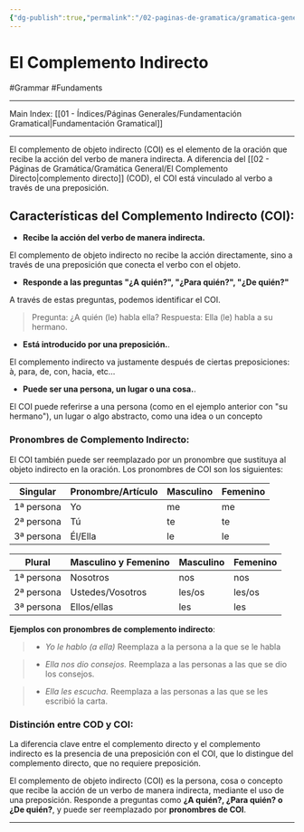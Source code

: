 ```yaml
---
{"dg-publish":true,"permalink":"/02-paginas-de-gramatica/gramatica-general/el-complemento-indirecto/"}
---
```


# El Complemento Indirecto
#Grammar  #Fundaments 
___
Main Index: [[01 - Índices/Páginas Generales/Fundamentación Gramatical\|Fundamentación Gramatical]]
___
El complemento de objeto indirecto (COI) es el elemento de la oración que recibe la acción del verbo de manera indirecta. A diferencia del [[02 - Páginas de Gramática/Gramática General/El Complemento Directo\|complemento directo]] (COD), el COI está vinculado al verbo a través de una preposición.

## Características del Complemento Indirecto (COI):

- **Recibe la acción del verbo de manera indirecta.**

El complemento de objeto indirecto no recibe la acción directamente, sino a través de una preposición que conecta el verbo con el objeto.

- **Responde a las preguntas "¿A quién?", "¿Para quién?", "¿De quién?"**

A través de estas preguntas, podemos identificar el COI.

> Pregunta: ¿A quién (le) habla ella?
> Respuesta: Ella (le) habla a su hermano.

- **Está introducido por una preposición.**.

El complemento indirecto va justamente después de ciertas preposiciones: à, para, de, con, hacia, etc…

- **Puede ser una persona, un lugar o una cosa.**.

El COI puede referirse a una persona (como en el ejemplo anterior con "su hermano"), un lugar o algo abstracto, como una idea o un concepto
### Pronombres de Complemento Indirecto:
El COI también puede ser reemplazado por un pronombre que sustituya al objeto indirecto en la oración. Los pronombres de COI son los siguientes:

| Singular   | Pronombre/Artículo       | Masculino     | Femenino     |
| ---------- | ------------------------ | ------------- | ------------ |
| 1ª persona | Yo                       | me            | me           |
| 2ª persona | Tú                       | te            | te           |
| 3ª persona | Él/Ella                  | le            | le           |


| Plural | Masculino y Femenino | Masculino | Femenino |
| ---------- | ------------------------ | ------------- | ------------ |
| 1ª persona | Nosotros                 | nos           | nos          |
| 2ª persona | Ustedes/Vosotros         | les/os        | les/os       |
| 3ª persona | Ellos/ellas              | les           | les          |


**Ejemplos con pronombres de complemento indirecto**:



> - _Yo le hablo (a ella)_
>Reemplaza a la persona a la que se le habla


> - _Ella nos dio consejos._
>Reemplaza a las personas a las que se dio los consejos.


> - _Ella les escucha._
>Reemplaza a las personas a las que se les escribió la carta.

### Distinción entre COD y COI:
La diferencia clave entre el complemento directo y el complemento indirecto es la presencia de una preposición con el COI, que lo distingue del complemento directo, que no requiere preposición.

El complemento de objeto indirecto (COI) es la persona, cosa o concepto que recibe la acción de un verbo de manera indirecta, mediante el uso de una preposición. Responde a preguntas como **¿A quién?, ¿Para quién? o ¿De quién?**, y puede ser reemplazado por **pronombres de COI**.

___